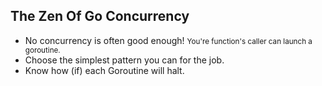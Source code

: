 ## The Zen Of Go Concurrency

- No concurrency is often good enough!
<small>You're function's caller can launch a goroutine.</small>
- Choose the simplest pattern you can for the job.
- Know how (if) each Goroutine will halt.
